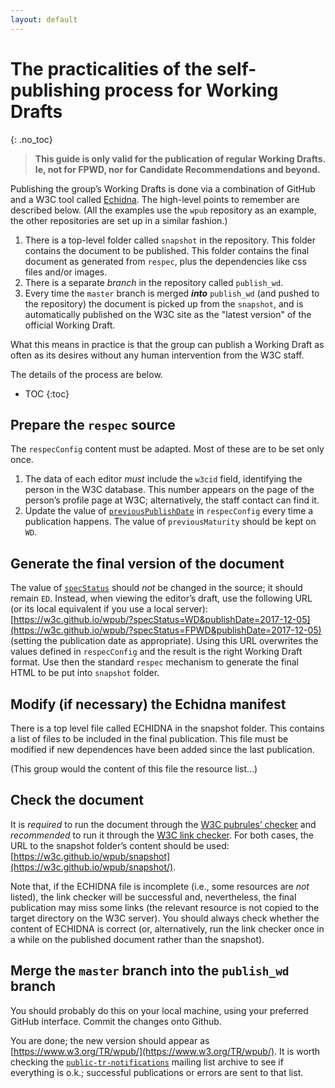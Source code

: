 ```yaml
---
layout: default
---
```


# The practicalities of the self-publishing process for Working Drafts
{: .no_toc}

> **This guide is only valid for the publication of regular Working Drafts. Ie, not for FPWD, nor for Candidate Recommendations and beyond.**

Publishing the group’s Working Drafts is done via a combination of GitHub and a W3C tool called [Echidna](https://github.com/w3c/echidna/wiki). The high-level points to remember are described below. (All the examples use the `wpub` repository as an example, the other repositories are set up in a similar fashion.)

1. There is a top-level folder called `snapshot` in the repository. This folder contains the document to be published. This folder contains the final document as generated from `respec`, plus the dependencies like css files and/or images.
2. There is a separate _branch_ in the repository called `publish_wd`.
3. Every time the `master` branch is merged **_into_** `publish_wd` (and pushed to the repository) the document is picked up from the `snapshot`, and is automatically published on the W3C site as the "latest version" of the official Working Draft.

What this means in practice is that the group can publish a Working Draft as often as its desires without any human intervention from the W3C staff.

The details of the process are below.

* TOC
{:toc}


## Prepare the `respec` source

The `respecConfig` content must be adapted. Most of these are to be set only once.

1. The data of each editor _must_ include the `w3cid` field, identifying the person in the W3C database. This number appears on the page of the person’s profile page at W3C; alternatively, the staff contact can find it.
2. Update the value of [`previousPublishDate`](https://github.com/w3c/respec/wiki/previousPublishDate) in `respecConfig` every time a publication happens. The value of `previousMaturity` should be kept on `WD`.

## Generate the final version of the document

The value of [`specStatus`](https://github.com/w3c/respec/wiki/specStatus) should _not_ be changed in the source; it should remain `ED`. Instead, when viewing the editor’s draft, use the following URL (or its local equivalent if you use a local server): [https://w3c.github.io/wpub/?specStatus=WD&publishDate=2017-12-05](https://w3c.github.io/wpub/?specStatus=FPWD&publishDate=2017-12-05) (setting the publication date as appropriate). Using this URL overwrites the values defined in `respecConfig` and the result is the right Working Draft format. Use then the standard `respec` mechanism to generate the final HTML to be put into `snapshot` folder.

## Modify (if necessary) the Echidna manifest

There is a top level file called ECHIDNA in the snapshot folder. This contains a list of files to be included in the final publication. This file must be modified if new dependences have been added since the last publication.

(This group would the content of this file the resource list…)

## Check the document

It is _required_ to run the document through the [W3C pubrules’ checker](https://www.w3.org/pubrules/) and _recommended_ to run it through the [W3C link checker](https://validator.w3.org/checklink). For both cases, the URL to the snapshot folder’s content should be used: [https://w3c.github.io/wpub/snapshot](https://w3c.github.io/wpub/snapshot/).

Note that, if the ECHIDNA file is incomplete (i.e., some resources are _not_ listed), the link checker will be successful and, nevertheless, the final publication may miss some links (the relevant resource is not copied to the target directory on the W3C server). You should always check whether the content of ECHIDNA is correct (or, alternatively, run the link checker once in a while on the published document rather than the snapshot).

## Merge the `master` branch into the `publish_wd` branch

You should probably do this on your local machine, using your preferred GitHub interface. Commit the changes onto Github.

You are done; the new version should appear as [https://www.w3.org/TR/wpub/](https://www.w3.org/TR/wpub/). It is worth checking the [`public-tr-notifications`](https://lists.w3.org/Archives/Public/public-tr-notifications/) mailing list archive to see if everything is o.k.; successful publications or errors are sent to that list.
